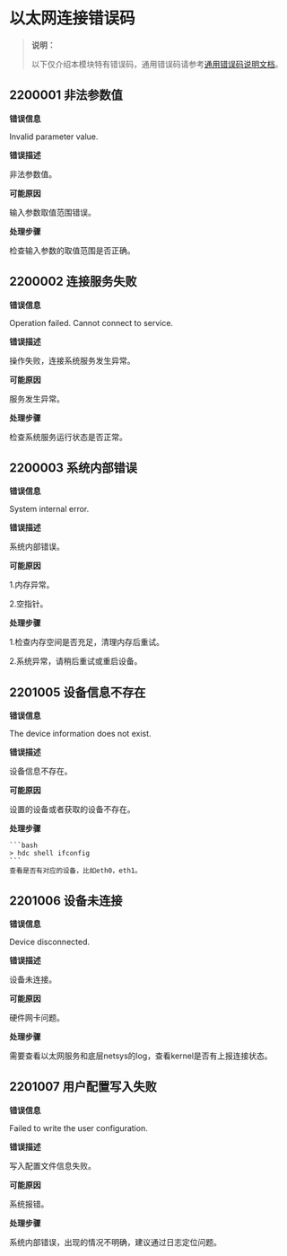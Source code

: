 # 以太网连接错误码

> **说明：**
>
> 以下仅介绍本模块特有错误码，通用错误码请参考[通用错误码说明文档](errorcode-universal.md)。

## 2200001 非法参数值

**错误信息**

Invalid parameter value.

**错误描述**

非法参数值。

**可能原因**

输入参数取值范围错误。

**处理步骤**

检查输入参数的取值范围是否正确。

## 2200002 连接服务失败

**错误信息**

Operation failed. Cannot connect to service.

**错误描述**

操作失败，连接系统服务发生异常。

**可能原因**

服务发生异常。

**处理步骤**

检查系统服务运行状态是否正常。

## 2200003 系统内部错误

**错误信息**

System internal error.

**错误描述**

系统内部错误。

**可能原因**

1.内存异常。

2.空指针。

**处理步骤**

1.检查内存空间是否充足，清理内存后重试。

2.系统异常，请稍后重试或重启设备。

## 2201005 设备信息不存在

**错误信息**

The device information does not exist.

**错误描述**

设备信息不存在。

**可能原因**

设置的设备或者获取的设备不存在。

**处理步骤**

    ```bash
    > hdc shell ifconfig
    ```
    查看是否有对应的设备，比如eth0，eth1。

## 2201006 设备未连接

**错误信息**

Device disconnected.

**错误描述**

设备未连接。

**可能原因**

硬件网卡问题。

**处理步骤**

需要查看以太网服务和底层netsys的log，查看kernel是否有上报连接状态。

## 2201007 用户配置写入失败

**错误信息**

Failed to write the user configuration.

**错误描述**

写入配置文件信息失败。

**可能原因**

系统报错。

**处理步骤**

系统内部错误，出现的情况不明确，建议通过日志定位问题。
